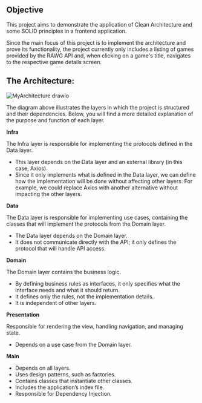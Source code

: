 ## Objective
This project aims to demonstrate the application of Clean Architecture and some SOLID principles in a frontend application.

Since the main focus of this project is to implement the architecture and prove its functionality, the project currently only includes a listing of games provided by the RAWG API and, when clicking on a game's title, navigates to the respective game details screen.

## The Architecture:

![MyArchitecture drawio](https://github.com/user-attachments/assets/883bd1a9-fad3-4d8c-bb9a-83b69a36b14a)

The diagram above illustrates the layers in which the project is structured and their dependencies. Below, you will find a more detailed explanation of the purpose and function of each layer.

**Infra**

The Infra layer is responsible for implementing the protocols defined in the Data layer.
- This layer depends on the Data layer and an external library (in this case, Axios).
- Since it only implements what is defined in the Data layer, we can define how the implementation will be done without affecting other layers. For example, we could replace Axios with another alternative without impacting the other layers.

**Data**

The Data layer is responsible for implementing use cases, containing the classes that will implement the protocols from the Domain layer.
- The Data layer depends on the Domain layer.
- It does not communicate directly with the API; it only defines the protocol that will handle API access.
  
**Domain**

The Domain layer contains the business logic.
- By defining business rules as interfaces, it only specifies what the interface needs and what it should return.
- It defines only the rules, not the implementation details.
- It is independent of other layers.

**Presentation**

Responsible for rendering the view, handling navigation, and managing state.
- Depends on a use case from the Domain layer.

**Main**

- Depends on all layers.
- Uses design patterns, such as factories.
- Contains classes that instantiate other classes.
- Includes the application’s index file.
- Responsible for Dependency Injection.
